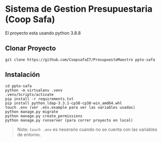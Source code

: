# Sistema de Gestion Presupuestaria (Coop Safa)

El proyecto esta usando python 3.8.8

## Clonar Proyecto
```
git clone https://github.com/CoopsafaIT/PresupuestoMaestro ppto-safa
```

## Instalación
```
cd ppto-safa
python -m virtualenv .venv
.venv/Scripts/activate
pip install -r requirements.txt
pip install python_ldap-3.3.1-cp38-cp38-win_amd64.whl
touch .env (ver .env.example para ver las variables usadas)
python manage.py migrate
python manage.py create_permissions
python manage.py runserver (para correr proyecto en local)
```
> Note: `touch .env` es neserario cuando no se cuenta con las variables de entorno.